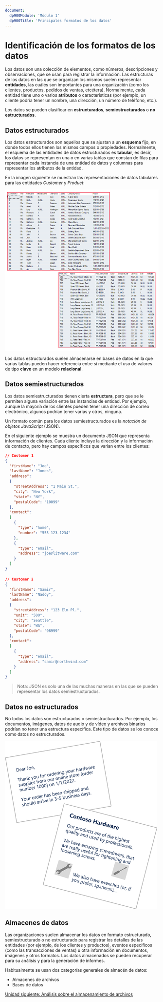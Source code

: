 ```yaml
---
document:
  dp900Module: 'Módulo 1'
  dp900Title: 'Principales formatos de los datos'
---
```


# Identificación de los formatos de los datos

Los datos son una colección de elementos, como números, descripciones y observaciones, que se usan para registrar la información. Las estructuras de los datos en las que se organizan los mismos suelen representar __entidades__, las cuáles son importantes para una organización (como los clientes, productos, pedidos de ventas, etcétera). Normalmente, cada entidad tiene uno o varios __atributos__ o características (por ejemplo, un cliente podría tener un nombre, una dirección, un número de teléfono, etc.).

Los datos se pueden clasificar en __estructurados__, __semiestructurados__ o __no estructurados__.

## Datos estructurados

Los datos estructurados son aquellos que se ajustan a un __esquema__ fijo, en donde todos ellos tienen los mismos campos o propiedades. Normalmente, el esquema de las entidades de datos estructurados es __tabular__, es decir, los datos se representan en una o en varias tablas que constan de filas para representar cada instancia de una entidad de datos y columnas para representar los atributos de la entidad.

En la imagen siguiente se muestran las representaciones de datos tabulares para las entidades _Customer_ y _Product_:

![Diagrama tabular](../img/02-tabular-diagram.png)

Los datos estructurados suelen almacenarse en bases de datos en la que varias tablas pueden hacer referencia entre sí mediante el uso de valores de tipo __clave__ en un modelo __relacional__.

## Datos semiestructurados

Los datos semiestructurados tienen cierta __estructura__, pero que se le permiten alguna variación entre las instancias de entidad. Por ejemplo, aunque la mayoría de los clientes pueden tener una dirección de correo electrónico, algunos podrían tener varias y otros, ninguna.

Un formato común para los datos semiestructurados es la _notación de objetos JavaScript_ (JSON).

En el siguiente ejemplo se muestra un documento JSON que representa información de clientes. Cada cliente incluye la dirección y la información de contacto, pero hay campos específicos que varían entre los clientes:

```json
// Customer 1
{
  "firstName": "Joe",
  "lastName": "Jones",
  "address":
  {
    "streetAddress": "1 Main St.",
    "city": "New York",
    "state": "NY",
    "postalCode": "10099"
  },
  "contact":
  [
    {
      "type": "home",
      "number": "555 123-1234"
    },
    {
      "type": "email",
      "address": "joe@litware.com"
    }
  ]
}

// Customer 2
{
  "firstName": "Samir",
  "lastName": "Nadoy",
  "address":
  {
    "streetAddress": "123 Elm Pl.",
    "unit": "500",
    "city": "Seattle",
    "state": "WA",
    "postalCode": "98999"
  },
  "contact":
  [
    {
      "type": "email",
      "address": "samir@northwind.com"
    }
  ]
}
```

> Nota: JSON es solo una de las muchas maneras en las que se pueden representar los datos semiestructurados.

## Datos no estructurados

No todos los datos son estructurados o semiestructurados. Por ejemplo, los documentos, imágenes, datos de audio y de vídeo y archivos binarios podrían no tener una estructura específica. Este tipo de datos se los conoce como datos no estructurados.

![Datos binarios](../img/02-unstructured-data.png)

## Almacenes de datos

Las organizaciones suelen almacenar los datos en formato estructurado, semiestructurado o no estructurado para registrar los detalles de las entidades (por ejemplo, de los clientes y productos), eventos específicos (como las transacciones de ventas) u otra información en documentos, imágenes y otros formatos. Los datos almacenados se pueden recuperar para su análisis y para la generación de informes.

Habitualmente se usan dos categorías generales de almacén de datos:

* Almacenes de archivos
* Bases de datos

[Unidad siguiente: Análisis sobre el almacenamiento de archivos](03-storing-files.md)
